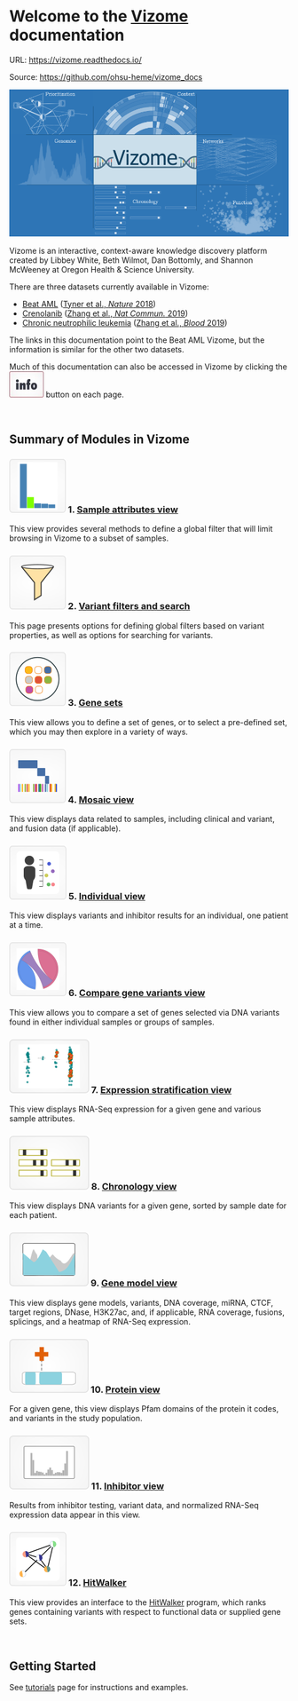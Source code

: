 # Welcome to the [**Vizome**](http://www.vizome.org) documentation

URL: https://vizome.readthedocs.io/

Source: https://github.com/ohsu-heme/vizome_docs

![vizome_main](img/vizome_main.png)

Vizome is an interactive, context-aware knowledge discovery platform created by Libbey White, Beth Wilmot, Dan Bottomly, and Shannon McWeeney at Oregon Health & Science University.

There are three datasets currently available in Vizome:

* [Beat AML](http://vizome.org/aml/) ([Tyner et al., *Nature* 2018](https://www.nature.com/articles/s41586-018-0623-z))
* [Crenolanib](http://vizome.org/crenolanib/) ([Zhang et al., *Nat Commun.* 2019](https://www.nature.com/articles/s41467-018-08263-x))
* [Chronic neutrophilic leukemia](http://vizome.org/cnl) ([Zhang et al., *Blood* 2019](https://ashpublications.org/blood/article/134/11/867/273877/Genomic-landscape-of-neutrophilic-leukemias-of)) 

The links in this documentation point to the Beat AML Vizome, but the information is similar for the other two datasets.

Much of this documentation can also be accessed in Vizome by clicking the ![info_button](img/info_button.jpg) button on each page.

<br>

## Summary of Modules in Vizome

### ![samples_bar](img/samples_bar.png) 1. [Sample attributes view](samples.md)
This view provides several methods to define a global filter that will limit browsing in Vizome to a subset of samples.

### ![variants](img/variants.png) 2. [Variant filters and search](variants.md)
This page presents options for defining global filters based on variant properties, as well as options for searching for variants.

### ![genesets_main](img/genesets_main.png) 3. [Gene sets](gene_sets.md)
This view allows you to define a set of genes, or to select a pre-defined set, which you may then explore in a variety of ways.

### ![mosaic](img/mosaic.png) 4. [Mosaic view](mosaic.md)
This view displays data related to samples, including clinical and variant, and fusion data (if applicable).

### ![individual](img/individual.png) 5. [Individual view](individual.md)
This view displays variants and inhibitor results for an individual, one patient at a time.

### ![compare](img/compare.png) 6. [Compare gene variants view](compare.md)
This view allows you to compare a set of genes selected via DNA variants found in either individual samples or groups of samples.

### ![expression](img/expression.png) 7. [Expression stratification view](expression.md)
This view displays RNA-Seq expression for a given gene and various sample attributes.

### ![chronology](img/chronology.png) 8. [Chronology view](chronology.md)
This view displays DNA variants for a given gene, sorted by sample date for each patient.

### ![genemodel](img/genemodel.png) 9. [Gene model view](gene_model.md)
This view displays gene models, variants, DNA coverage, miRNA, CTCF, target regions, DNase, H3K27ac, and, if applicable, RNA coverage, fusions, splicings, and a heatmap of RNA-Seq expression.

### ![protein](img/protein.png) 10. [Protein view](protein.md)
For a given gene, this view displays Pfam domains of the protein it codes, and variants in the study population. 

### ![inhibitor](img/inhibitor.png) 11. [Inhibitor view](inhibitor.md)
Results from inhibitor testing, variant data, and normalized RNA-Seq expression data appear in this view.

### ![hitwalker](img/hitwalker.png) 12. [HitWalker](hitwalker.md)
This view provides an interface to the [HitWalker](https://www.ncbi.nlm.nih.gov/pmc/articles/PMC3570211/) program, which ranks genes containing variants with respect to functional data or supplied gene sets.

<br>

## Getting Started

See [tutorials](tutorials.md) page for instructions and examples.